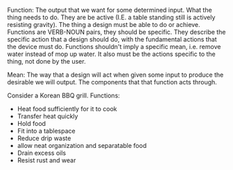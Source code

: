 
Function: The output that we want for some determined input. What the thing needs to do. They are be active (I.E. a table standing still is actively resisting gravity). The thing a design must be able to do or achieve.  Functions are VERB-NOUN pairs, they should be specific. They describe the specific action that a design should do, with the fundamental actions that the device must do. Functions shouldn't imply a specific mean, i.e. remove water instead of mop up water. It also must be the actions specific to the thing, not done by the user. 


Mean: The way that a design will act when given some input to produce the desirable we will output. The components that that function acts through. 


Consider a Korean BBQ grill.
Functions:
- Heat food sufficiently for it to cook
- Transfer heat quickly
- Hold food
- Fit into a tablespace 
- Reduce drip waste
- allow neat organization and separatable food
- Drain excess oils
- Resist rust and wear